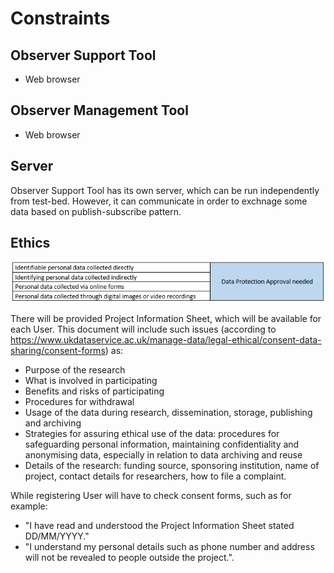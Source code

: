 # Constraints

## Observer Support Tool 
- Web browser



## Observer Management Tool
- Web browser


## Server
Observer Support Tool has its own server, which can be run independently from test-bed. However, it can communicate in order to exchnage some data based on publish-subscribe pattern. 

## Ethics

![approval](./img/approval.png)

There will be provided Project Information Sheet, which will be available for each User. This document will include such issues (according to https://www.ukdataservice.ac.uk/manage-data/legal-ethical/consent-data-sharing/consent-forms) as: 
- Purpose of the research
- What is involved in participating
- Benefits and risks of participating
- Procedures for withdrawal
- Usage of the data during research, dissemination, storage, publishing and archiving
- Strategies for assuring ethical use of the data: procedures for safeguarding personal information, maintaining confidentiality and anonymising data, especially in relation to data archiving and reuse
- Details of the research: funding source, sponsoring institution, name of project, contact details for researchers, how to file a complaint.

While registering User will have to check consent forms, such as for example: 
- "I have read and understood the Project Information Sheet stated DD/MM/YYYY." 
- "I understand my personal details such as phone number and address will not be revealed to people outside the project.".








